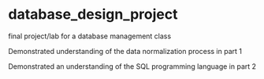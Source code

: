 # database_design_project

final project/lab for a database management class

Demonstrated understanding of the data normalization process in part 1

Demonstrated an understanding of the SQL programming language in part 2
